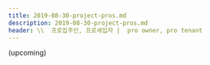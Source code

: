 ```yaml
---
title: 2019-08-30-project-pros.md
description: 2019-08-30-project-pros.md
header: \\  프로집주인, 프로세입자 |  pro owner, pro tenant 
---
```


(upcoming)
